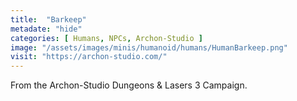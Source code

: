 ```yaml
---
title:  "Barkeep"
metadate: "hide"
categories: [ Humans, NPCs, Archon-Studio ]
image: "/assets/images/minis/humanoid/humans/HumanBarkeep.png"
visit: "https://archon-studio.com/"
---
```

From the Archon-Studio Dungeons & Lasers 3 Campaign.